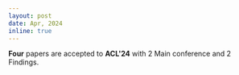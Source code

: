 ```yaml
---
layout: post
date: Apr, 2024
inline: true
---
```


<b>Four</b> papers are accepted to **ACL'24** with 2 Main conference and 2 Findings.
